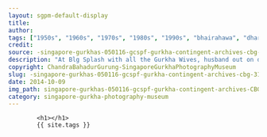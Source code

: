 ```yaml
---
layout: sgpm-default-display
title: 
author: 
tags: ["1950s", "1960s", "1970s", "1980s", "1990s", "bhairahawa", "dharan", "gurkhas", "kathmandu", "nepal", "pokhara", "singapore", "singapore gurkha archive", "singapore gurkha old photographs", "singapore gurkha photography museum", "singapore gurkhas"]
credit: 
source: -singapore-gurkhas-050116-gcspf-gurkha-contingent-archives-cbg-31
description: "At Blg Splash with all the Gurkha Wives, husband out on duty. Date: Late 1970s."
copyright: ChandraBahadurGurung-SingaporeGurkhaPhotographyMuseum
slug: -singapore-gurkhas-050116-gcspf-gurkha-contingent-archives-cbg-31
date: 2014-10-09
img_path: singapore-gurkhas-050116-gcspf-gurkha-contingent-archives-CBG-31.jpg
category: singapore-gurkha-photography-museum
---
```

	 		

	 		<h1></h1>
	 		{{ site.tags }}
	 		
